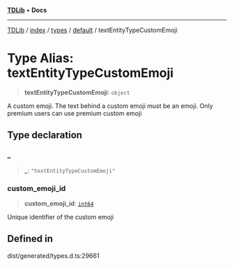 [**TDLib**](../../../../../../README.md) • **Docs**

***

[TDLib](../../../../../../modules.md) / [index](../../../../../README.md) / [types](../../../README.md) / [default](../README.md) / textEntityTypeCustomEmoji

# Type Alias: textEntityTypeCustomEmoji

> **textEntityTypeCustomEmoji**: `object`

A custom emoji. The text behind a custom emoji must be an emoji. Only premium users can use premium custom emoji

## Type declaration

### \_

> **\_**: `"textEntityTypeCustomEmoji"`

### custom\_emoji\_id

> **custom\_emoji\_id**: [`int64`](int64.md)

Unique identifier of the custom emoji

## Defined in

dist/generated/types.d.ts:29661

